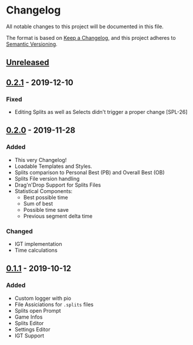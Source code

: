 # Changelog

All notable changes to this project will be documented in this file.

The format is based on [Keep a Changelog](https://keepachangelog.com/en/1.0.0/),
and this project adheres to [Semantic Versioning](https://semver.org/spec/v2.0.0.html).

## [Unreleased]

## [0.2.1] - 2019-12-10

### Fixed

- Editing Splits as well as Selects didn't trigger a proper change [SPL-26]

## [0.2.0] - 2019-11-28

### Added

- This very Changelog!
- Loadable Templates and Styles.
- Splits comparison to Personal Best (PB) and Overall Best (OB)
- Splits File version handling
- Drag'n'Drop Support for Splits Files
- Statistical Components:
  - Best possible time
  - Sum of best
  - Possible time save
  - Previous segment delta time

### Changed

- IGT implementation
- Time calculations

## [0.1.1] - 2019-10-12

### Added

- Custom logger with pio
- File Assiciations for `.splits` files
- Splits open Prompt
- Game Infos
- Splits Editor
- Settings Editor
- IGT Support

[unreleased]: https://github.com/prefixaut/splitterino/compare/v0.2.1...HEAD
[0.2.1]: https://github.com/prefixaut/splitterino/compare/v0.2.0...v0.2.1
[0.2.0]: https://github.com/prefixaut/splitterino/compare/v0.1.1...v0.2.0
[0.1.1]: https://github.com/prefixaut/splitterino/releases/tag/v0.1.1
